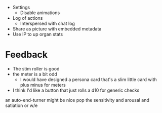- Settings
    - Disable animations
- Log of actions
    - Interspersed with chat log
- Share as picture with embedded metadata
- Use IP to up organ stats

# Feedback
- The stim roller is good
- the meter is a bit odd
  - I would have designed a persona card that's a slim little card with plus minus for meters
- I think I'd like a button that just rolls a d10 for generic checks

an auto-end-turner might be nice
pop the sensitivity and arousal and satiation or w/e
